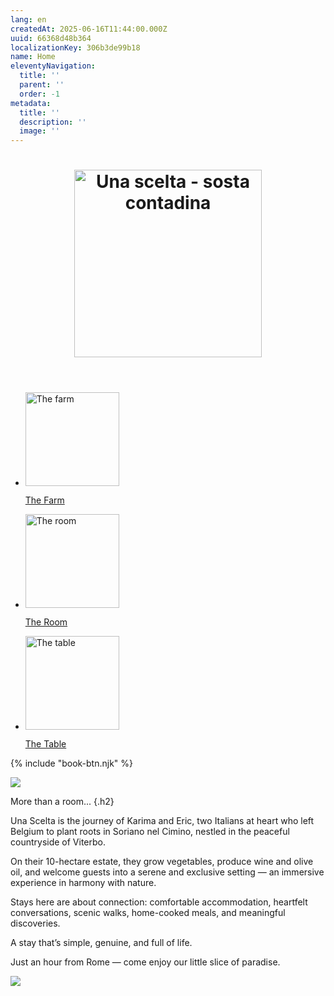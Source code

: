```yaml
---
lang: en
createdAt: 2025-06-16T11:44:00.000Z
uuid: 66368d48b364
localizationKey: 306b3de99b18
name: Home
eleventyNavigation:
  title: ''
  parent: ''
  order: -1
metadata:
  title: ''
  description: ''
  image: ''
---
```

<header>
  <h1>
    <img src="/_images/logo-Una_Scelta_Sosta.webp" width="300" alt="Una scelta - sosta contadina" loading="eager" />
  </h1>
</header>

<section class="home-links">
  <ul role="list" class="switcher">
    <li class="breakout-clickable">
      <img src="/_images/Maison-ombre.webp" alt="The farm" width="150" />
      <p class="h4"><a href="/en/farm/" class="clickable">The Farm</a></p>
    </li>
    <li class="breakout-clickable">
      <img src="/_images/Main-clefs-ombre.webp" alt="The room" width="150" />
      <p class="h4"><a href="/en/room/" class="clickable">The Room</a></p>
    </li>
    <li class="breakout-clickable">
      <img src="/_images/Main-pates-ombre.webp" alt="The table" width="150" />
      <p class="h4"><a href="/en/table/" class="clickable">The Table</a></p>
    </li>
  </ul>
</section>

{% include "book-btn.njk" %}

![](/_images/FF7D8734-C740-4332-A548-E7CA01E2CB85.webp)

More than a room... {.h2}

Una Scelta is the journey of Karima and Eric, two Italians at heart who left Belgium to plant roots in Soriano nel Cimino, nestled in the peaceful countryside of Viterbo.

On their 10-hectare estate, they grow vegetables, produce wine and olive oil, and welcome guests into a serene and exclusive setting — an immersive experience in harmony with nature.

Stays here are about connection: comfortable accommodation, heartfelt conversations, scenic walks, home-cooked meals, and meaningful discoveries.

A stay that’s simple, genuine, and full of life.

<section class="full-bleed-before">
  <p>Just an hour from Rome — come enjoy our little slice of paradise.</p>
</section>

![](/_images/30B11B1D-F306-4ABB-80C1-491AF03C671D.webp)
